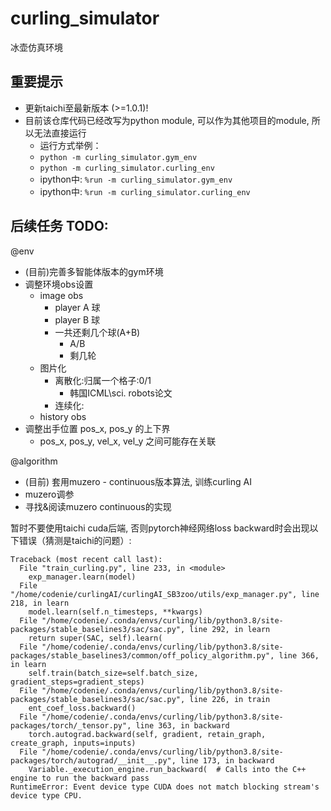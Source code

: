 # curling\_simulator

冰壶仿真环境

## 重要提示
- 更新taichi至最新版本 (>=1.0.1)! 
- 目前该仓库代码已经改写为python module, 可以作为其他项目的module, 所以无法直接运行
    - 运行方式举例：
    - `python -m curling_simulator.gym_env`
    - `python -m curling_simulator.curling_env`
    - ipython中: `%run -m curling_simulator.gym_env`
    - ipython中: `%run -m curling_simulator.curling_env`


## 后续任务 TODO:

@env
- (目前)完善多智能体版本的gym环境
- 调整环境obs设置
  - image obs
    - player A 球
    - player B 球
    - 一共还剩几个球(A+B)
      - A/B 
      - 剩几轮
  - 图片化
    - 离散化:归属一个格子:0/1
      - 韩国ICML\sci. robots论文
    - 连续化:
  - history obs
- 调整出手位置 pos_x, pos_y 的上下界
  - pos_x, pos_y, vel_x, vel_y 之间可能存在关联

@algorithm
- (目前) 套用muzero - continuous版本算法, 训练curling AI
- muzero调参
- 寻找&阅读muzero continuous的实现


暂时不要使用taichi cuda后端, 否则pytorch神经网络loss backward时会出现以下错误（猜测是taichi的问题）:
```
Traceback (most recent call last):
  File "train_curling.py", line 233, in <module>
    exp_manager.learn(model)
  File "/home/codenie/curlingAI/curlingAI_SB3zoo/utils/exp_manager.py", line 218, in learn
    model.learn(self.n_timesteps, **kwargs)
  File "/home/codenie/.conda/envs/curling/lib/python3.8/site-packages/stable_baselines3/sac/sac.py", line 292, in learn
    return super(SAC, self).learn(
  File "/home/codenie/.conda/envs/curling/lib/python3.8/site-packages/stable_baselines3/common/off_policy_algorithm.py", line 366, in learn
    self.train(batch_size=self.batch_size, gradient_steps=gradient_steps)
  File "/home/codenie/.conda/envs/curling/lib/python3.8/site-packages/stable_baselines3/sac/sac.py", line 226, in train
    ent_coef_loss.backward()
  File "/home/codenie/.conda/envs/curling/lib/python3.8/site-packages/torch/_tensor.py", line 363, in backward
    torch.autograd.backward(self, gradient, retain_graph, create_graph, inputs=inputs)
  File "/home/codenie/.conda/envs/curling/lib/python3.8/site-packages/torch/autograd/__init__.py", line 173, in backward
    Variable._execution_engine.run_backward(  # Calls into the C++ engine to run the backward pass
RuntimeError: Event device type CUDA does not match blocking stream's device type CPU.
```